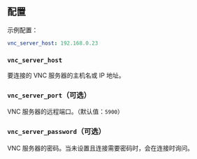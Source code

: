 ## 配置

示例配置：

```yaml
vnc_server_host: 192.168.0.23
```

### `vnc_server_host`

要连接的 VNC 服务器的主机名或 IP 地址。

### `vnc_server_port`（可选）

VNC 服务器的远程端口。（默认值：`5900`）

### `vnc_server_password`（可选）

VNC 服务器的密码。当未设置且连接需要密码时，会在连接时询问。